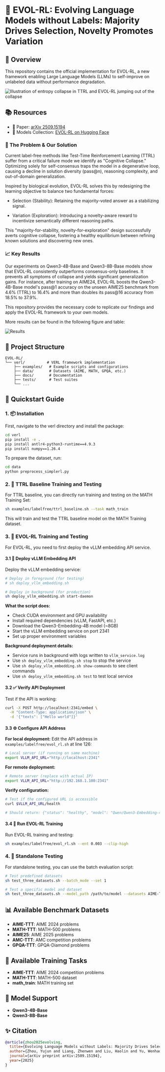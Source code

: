 # 🧬 EVOL-RL: Evolving Language Models without Labels: Majority Drives Selection, Novelty Promotes Variation

## 🧭 Overview

This repository contains the official implementation for EVOL-RL, a new framework enabling Large Language Models (LLMs) to self-improve on unlabeled data without performance degradation.

![Illustration of entropy collapse in TTRL and EVOL-RL jumping out of the collapse](assets/Figure1.png)

## 📚 Resources

- 📄 Paper: [arXiv 2509.15194](https://arxiv.org/abs/2509.15194)  
- 🤗 Models Collection: [EVOL-RL on Hugging Face](https://huggingface.co/collections/yujunzhou/evol-rl-68d8f3f7e2fadab49d6c3b9b)


### 🧠 The Problem & Our Solution

Current label-free methods like Test-Time Reinforcement Learning (TTRL) suffer from a critical failure mode we identify as "Cognitive Collapse." Optimizing solely for self-consensus traps the model in a degenerative loop, causing a decline in solution diversity (pass@n), reasoning complexity, and out-of-domain generalization.

Inspired by biological evolution, EVOL-RL solves this by redesigning the learning objective to balance two fundamental forces:

- Selection (Stability): Retaining the majority-voted answer as a stabilizing signal.

- Variation (Exploration): Introducing a novelty-aware reward to incentivize semantically different reasoning paths.

This "majority-for-stability, novelty-for-exploration" design successfully averts cognitive collapse, fostering a healthy equilibrium between refining known solutions and discovering new ones.

### 📈 Key Results

Our experiments on Qwen3-4B-Base and Qwen3-8B-Base models show that EVOL-RL consistently outperforms consensus-only baselines. It prevents all symptoms of collapse and yields significant generalization gains. For instance, after training on AIME24, EVOL-RL boosts the Qwen3-4B-Base model's pass@1 accuracy on the unseen AIME25 benchmark from 4.6% (TTRL) to 16.4% and more than doubles its pass@16 accuracy from 18.5% to 37.9%.

This repository provides the necessary code to replicate our findings and apply the EVOL-RL framework to your own models.

More results can be found in the following figure and table:

![Results](assets/Figure2.jpg)

## 📁 Project Structure

```
EVOL-RL/
└── verl/          # VERL framework implementation
    ├── examples/   # Example scripts and configurations
    ├── data/       # Datasets (AIME, MATH, GPQA, etc.)
    ├── docs/       # Documentation
    ├── tests/      # Test suites
    └── ...
```

## 🚀 Quickstart Guide

### 1. 📦 Installation

First, navigate to the verl directory and install the package:

```bash
cd verl
pip install -e .
pip install antlr4-python3-runtime==4.9.3
pip install numpy==1.26.4
```

To prepare the dataset, run:  
```bash 
cd data  
python preprocess_simplerl.py  
```

### 2. 🎯 TTRL Baseline Training and Testing

For TTRL baseline, you can directly run training and testing on the MATH Training Set:

```bash
sh examples/labelfree/ttrl_baseline.sh --task math_train
```

This will train and test the TTRL baseline model on the MATH Training dataset.

### 3. 🧬 EVOL-RL Training and Testing

For EVOL-RL, you need to first deploy the vLLM embedding API service.

#### 3.1 🔧 Deploy vLLM Embedding API

Deploy the vLLM embedding service:

```bash
# Deploy in foreground (for testing)
# sh deploy_vllm_embedding.sh

# Deploy in background (for production)
sh deploy_vllm_embedding.sh start-daemon
```

**What the script does:**
- Check CUDA environment and GPU availability
- Install required dependencies (vLLM, FastAPI, etc.)
- Download the Qwen3-Embedding-4B model (~8GB)
- Start the vLLM embedding service on port 2341
- Set up proper environment variables

**Background deployment details:**
- Service runs in background with logs written to `vllm_service.log`
- Use `sh deploy_vllm_embedding.sh stop` to stop the service
- Use `sh deploy_vllm_embedding.sh show-commands` to see client commands
- Use `sh deploy_vllm_embedding.sh test` to test local service

#### 3.2 ✅ Verify API Deployment

Test if the API is working:

```bash
curl -X POST http://localhost:2341/embed \
  -H "Content-Type: application/json" \
  -d '{"texts": ["Hello world"]}'
```

#### 3.3 ⚙️ Configure API Address

**For local deployment:**
Edit the API address in `examples/labelfree/evol_rl.sh` at line 126:

```bash
# Local server (if running on same machine)
export VLLM_API_URL="http://localhost:2341"
```

**For remote deployment:**
```bash
# Remote server (replace with actual IP)
export VLLM_API_URL="http://192.168.1.100:2341"
```

**Verify configuration:**
```bash
# Test if the configured URL is accessible
curl $VLLM_API_URL/health

# Should return: {"status": "healthy", "model": "Qwen/Qwen3-Embedding-4B"}
```

#### 3.4 🏃 Run EVOL-RL Training

Run EVOL-RL training and testing:

```bash
sh examples/labelfree/evol_rl.sh --ent 0.003 --clip-high
```

### 4. 🧪 Standalone Testing

For standalone testing, you can use the batch evaluation script:

```bash
# Test predefined datasets
sh test_three_datasets.sh --batch_mode --set 1

# Test a specific model and dataset
sh test_three_datasets.sh --model_path /path/to/model --datasets AIME-TTT
```

## 📊 Available Benchmark Datasets

- **AIME-TTT**: AIME 2024 problems
- **MATH-TTT**: MATH-500 problems  
- **AIME25**: AIME 2025 problems
- **AMC-TTT**: AMC competition problems
- **GPQA-TTT**: GPQA-Diamond problems

## 🎯 Available Training Tasks

- **AIME-TTT**: AIME 2024 competition problems 
- **MATH-TTT**: MATH-500 dataset
- **math_train**: MATH training set 

## 🤖 Model Support

- **Qwen3-4B-Base**
- **Qwen3-8B-Base**

## ✨ Citation

```bibtex
@article{zhou2025evolving,
  title={Evolving Language Models without Labels: Majority Drives Selection, Novelty Promotes Variation},
  author={Zhou, Yujun and Liang, Zhenwen and Liu, Haolin and Yu, Wenhao and Panaganti, Kishan and Song, Linfeng and Yu, Dian and Zhang, Xiangliang and Mi, Haitao and Yu, Dong},
  journal={arXiv preprint arXiv:2509.15194},
  year={2025}
}
